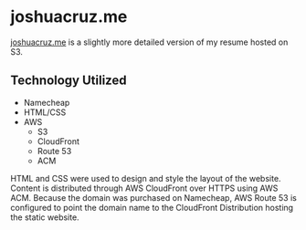 # joshuacruz.me

[joshuacruz.me](https://joshuacruz.me) is a slightly more detailed version of my resume hosted on S3.

## Technology Utilized

- Namecheap
- HTML/CSS
- AWS
    - S3
    - CloudFront
    - Route 53
    - ACM

HTML and CSS were used to design and style the layout of the website. Content is distributed through AWS CloudFront over HTTPS using AWS ACM. Because the domain was purchased on Namecheap, AWS Route 53 is configured to point the domain name to the CloudFront Distribution hosting the static website.
